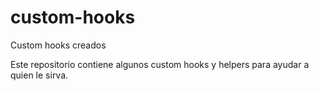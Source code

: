 # custom-hooks
Custom hooks creados

Este repositorio contiene algunos custom hooks y helpers para ayudar a quien le sirva.
